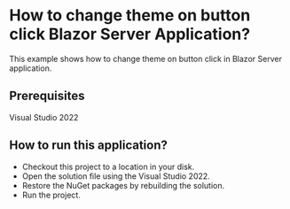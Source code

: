 # How to change theme on button click Blazor Server Application?

This example shows how to change theme on button click in Blazor Server application.

## Prerequisites

Visual Studio 2022

## How to run this application?

* Checkout this project to a location in your disk.
* Open the solution file using the Visual Studio 2022.
* Restore the NuGet packages by rebuilding the solution.
* Run the project.
